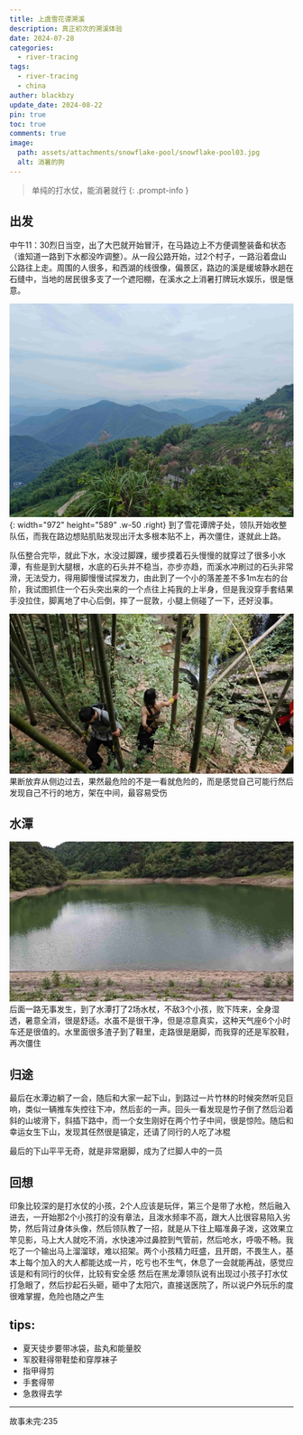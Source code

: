 ```yaml
---
title: 上虞雪花谭溯溪
description: 真正初次的溯溪体验
date: 2024-07-28
categories:
  - river-tracing
tags:
  - river-tracing
  - china
auther: blackbzy
update_date: 2024-08-22
pin: true
toc: true
comments: true
image:
  path: assets/attachments/snowflake-pool/snowflake-pool03.jpg
  alt: 消暑的狗
---
```


> 单纯的打水仗，能消暑就行
{: .prompt-info }

## 出发
中午11：30烈日当空，出了大巴就开始冒汗，在马路边上不方便调整装备和状态（谁知道一路到下水都没咋调整）。从一段公路开始，过2个村子，一路沿着盘山公路往上走。周围的人很多，和西湖的线很像，偏景区，路边的溪是缓坡静水趟在石缝中，当地的居民很多支了一个遮阳棚，在溪水之上消暑打牌玩水娱乐，很是惬意。

![img](assets/attachments/fairy-canyon/fairy-canyon05.jpg){: width="972" height="589" .w-50 .right}
到了雪花谭牌子处，领队开始收整队伍，而我在路边想贴肌贴发现出汗太多根本贴不上，再次僵住，遂就此上路。

队伍整合完毕，就此下水，水没过脚踝，缓步摸着石头慢慢的就穿过了很多小水潭，有些是到大腿根，水底的石头并不稳当，亦步亦趋，而溪水冲刷过的石头非常滑，无法受力，得用脚慢慢试探发力，由此到了一个小的落差差不多1m左右的台阶，我试图抓住一个石头突出来的一个点往上扽我的上半身，但是我没穿手套结果手没拉住，脚离地了中心后倒，摔了一屁敦，小腿上侧碰了一下，还好没事。

![img](assets/attachments/fairy-canyon/fairy-canyon04.jpg)
果断放弃从侧边过去，果然最危险的不是一看就危险的，而是感觉自己可能行然后发现自己不行的地方，架在中间，最容易受伤

## 水潭
![img](assets/attachments/fairy-canyon/fairy-canyon02.jpg)
后面一路无事发生，到了水潭打了2场水杖，不敌3个小孩，败下阵来，全身湿透，暑意全消，很是舒适。水虽不是很干净，但是凉意真实，这种天气座6个小时车还是很值的。水里面很多渣子到了鞋里，走路很是磨脚，而我穿的还是军胶鞋，再次僵住

## 归途
最后在水潭边躺了一会，随后和大家一起下山，到路过一片竹林的时候突然听见巨响，类似一辆推车失控往下冲，然后彭的一声。回头一看发现是竹子倒了然后沿着斜的山坡滑下，斜插下路中，而一个女生刚好在两个竹子中间，很是惊险。随后和幸运女生下山，发现其任然很是镇定，还请了同行的人吃了冰棍

最后的下山平平无奇，就是非常磨脚，成为了烂脚人中的一员

## 回想
印象比较深的是打水仗的小孩，2个人应该是玩伴，第三个是带了水枪，然后融入进去，一开始那2个小孩打的没有章法，且泼水频率不高，跟大人比很容易陷入劣势，然后背过身体头像，然后领队教了一招，就是从下往上瞄准鼻子泼，这效果立竿见影，马上大人就吃不消，水快速冲过鼻腔到气管前，然后呛水，呼吸不畅。我吃了一个输出马上溜溜球，难以招架。两个小孩精力旺盛，且开朗，不畏生人，基本上每个加入的大人都能达成一片，吃亏也不生气，休息了一会就能再战，感觉应该是和有同行的伙伴，比较有安全感
然后在黑龙潭领队说有出现过小孩子打水仗打急眼了，然后抄起石头砸，砸中了太阳穴，直接送医院了，所以说户外玩乐的度很难掌握，危险也随之产生

## tips:
- 夏天徒步要带冰袋，盐丸和能量胶
- 军胶鞋得带鞋垫和穿厚袜子
- 指甲得剪
- 手套得带
- 急救得去学

---
故事未完:235